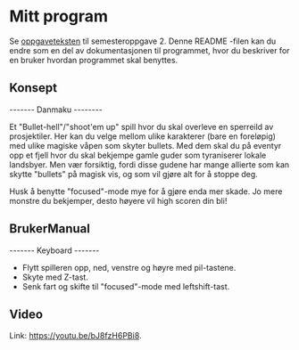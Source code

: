 # Mitt program

Se [oppgaveteksten](./OPPGAVETEKST.md) til semesteroppgave 2. Denne README -filen kan du endre som en del av dokumentasjonen til programmet, hvor du beskriver for en bruker hvordan programmet skal benyttes.

## Konsept

------- Danmaku --------

Et "Bullet-hell"/"shoot'em up" spill hvor du skal overleve en sperreild av prosjektiler. 
Her kan du velge mellom ulike karakterer (bare en foreløpig) med ulike magiske våpen som skyter bullets. Med dem skal du på eventyr opp et fjell hvor du skal bekjempe gamle guder som tyraniserer lokale landsbyer. 
Men vær forsiktig, fordi disse gudene har mange allierte som kan skytte "bullets" på magisk vis, og som vil gjøre alt for å stoppe deg.

Husk å benytte "focused"-mode mye for å gjøre enda mer skade. Jo mere monstre du bekjemper, desto høyere vil high scoren din bli!

## BrukerManual

------- Keyboard -------

- Flytt spilleren opp, ned, venstre og høyre med pil-tastene.
- Skyte med Z-tast.
- Senk fart og skifte til "focused"-mode med leftshift-tast.

## Video

Link: https://youtu.be/bJ8fzH6PBi8.


